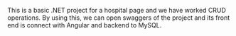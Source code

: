 This is a basic .NET project for a hospital page and we have worked CRUD operations.
By using this, we can open swaggers of the project and its front end is connect with Angular and backend to MySQL.
